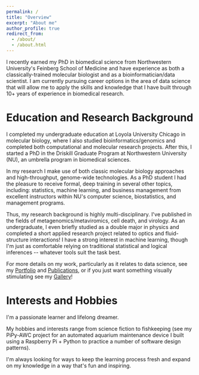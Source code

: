 ```yaml
---
permalink: /
title: "Overview"
excerpt: "About me"
author_profile: true
redirect_from: 
  - /about/
  - /about.html
---
```


I recently earned my PhD in biomedical science from Northwestern University's Feinberg School of Medicine and have experience as both a classically-trained molecular biologist and as a bioinformatician/data scientist. I am currently pursuing career options in the area of data science that will allow me to apply the skills and knowledge that I have built through 10+ years of experience in biomedical research.

Education and Research Background
======
I completed my undergraduate education at Loyola University Chicago in molecular biology, where I also studied bioinformatics/genomics and completed both computational and molecular research projects. After this, I started a PhD in the Driskill Graduate Program at Northwestern University (NU), an umbrella program in biomedical sciences.

In my research I make use of both classic molecular biology approaches and high-throughput, genome-wide technologies. As a PhD student I had the pleasure to receive formal, deep training in several other topics, including: statistics, machine learning, and business management from excellent instructors within NU's computer science, biostatistics, and management programs.

Thus, my research background is highly multi-disciplinary. I've published in the fields of metagenomics/metaviromics, cell death, and virology. As an undergraduate, I even briefly studied as a double major in physics and completed a short applied research project related to optics and fluid-structure interactions! I have a strong interest in machine learning, though I'm just as comfortable relying on traditional statistical and logical inferences -- whatever tools suit the task best.

For more details on my work, particularly as it relates to data science, see my [Portfolio](https://nkuehnle.github.io/portfolio/) and [Publications](https://nkuehnle.github.io/publications/), or if you just want something visually stimulating see my [Gallery](https://nkuehnle.github.io/gallery/)!

Interests and Hobbies
======
I'm a passionate learner and lifelong dreamer.

My hobbies and interests range from science fiction to fishkeeping (see my PiPy-AWC project for an automated aquarium maintenance device I built using a Raspberry Pi + Python to practice a number of software design patterns).

I'm always looking for ways to keep the learning process fresh and expand on my knowledge in a way that's fun and inspiring.
